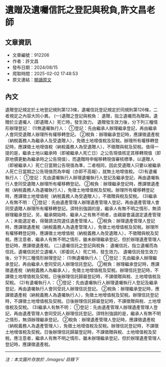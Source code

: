 # 遺贈及遺囑信託之登記與稅負,許文昌老師

## 文章資訊
- 文章編號：912206
- 作者：許文昌
- 發布日期：2024/08/15
- 爬取時間：2025-02-02 17:48:53
- 原文連結：[閱讀原文](https://real-estate.get.com.tw/Columns/detail.aspx?no=912206)

## 內文
遺贈登記規定於土地登記規則第123條，遺囑信託登記規定於同規則第126條，二者規定之內容大同小異。
(一)遺贈之登記與稅負：
遺贈，指立遺囑而為贈與。遺贈於立遺囑人（即遺贈人）死亡時，發生效力。
遺贈發生效力後，分下列三種情形辦理登記：
(1)無遺囑執行人：
①登記：先由繼承人辦理繼承登記，再由繼承人會同受遺贈人辦理所有權移轉登記。
②稅負：辦理繼承登記時，應課徵遺產稅（納稅義務人為繼承人及受遺贈人），免徵土地增值稅及契稅。辦理所有權移轉登記時，應課徵土地增值稅（納稅義務人為受遺贈人），不徵贈與稅及契稅。值得一提的是，繼承土地以繼承時（即被繼承人死亡日）之公告現值核定其移轉現值（即原地價更動為繼承時之公告現值），而遺贈時申報移轉現值審核標準，以遺贈人（即被繼承人）死亡日當期公告現值為準，二者相同，因此受遺贈人只要以被繼承人死亡日當期之公告現值而為申報（亦即不高報），就無土地增值稅。
(2)有遺囑執行人：
①登記：先由遺囑執行人辦理遺囑執行人登記及繼承登記，再由遺囑執行人會同受遺贈人辦理所有權移轉登記。
②稅負：辦理繼承登記時，應課徵遺產稅（納稅義務人為遺囑執行人），免徵土地增值稅及契稅。辦理所有權移轉登記時，應課徵土地增值稅（納稅義務人為受遺贈人），不徵贈與稅及契稅。
(3)繼承人有無不明：
①登記：先由遺產管理人辦理遺產管理人登記，再由遺產管理人會同受遺贈人辦理所有權移轉登記。須特別強調的是，繼承人有無不明之情形，無須辦理繼承登記，另，繼承開始時，繼承人之有無不明者，由親屬會議選定遺產管理人；未能選定者，得聲請法院選任遺產管理人。
②稅負：辦理遺產管理人登記時，應課徵遺產稅（納稅義務人為遺產管理人），免徵土地增值稅及契稅。辦理所有權移轉登記時，應課徵土地增值稅（納稅義務人為受遺贈人），不徵贈與稅及契稅。應注意者，繼承人有無不明之情形，雖未辦理繼承登記，但於辦理遺產管理人登記時，應課徵遺產稅。
(二)遺囑信託之登記與稅負：
遺囑信託，指立遺囑而為信託。遺囑信託於立遺囑人（即委託人）死亡時，發生效力。
遺囑信託發生效力後，分下列三種情形辦理登記：
(1)無遺囑執行人：
①登記：先由繼承人辦理繼承登記，再由繼承人會同受託人辦理信託登記。
②稅負：辦理繼承登記時，應課徵遺產稅（納稅義務人為繼承人），免徵土地增值稅及契稅。辦理信託登記時，不課徵土地增值稅及契稅。日後辦理信託歸屬登記時，不課徵贈與稅、土地增值稅及契稅。
(2)有遺囑執行人：
①登記：先由遺囑執行人辦理遺囑執行人登記及繼承登記，再由遺囑執行人會同受託人辦理信託登記。
②稅負：辦理繼承登記時，應課徵遺產稅（納稅義務人為遺囑執行人），免徵土地增值稅及契稅。辦理信託登記時，不課徵土地增值稅及契稅。日後辦理信託歸屬登記時，不課徵贈與稅、土地增值稅及契稅。
(3)繼承人有無不明：
①登記：先由遺產管理人辦理遺產管理人登記，再由遺產管理人會同受託人辦理信託登記。須特別強調的是，繼承人有無不明之情形，無須辦理繼承登記。
②稅負：辦理遺產管理人登記時，應課徵遺產稅（納稅義務人為遺產管理人），免徵土地增值稅及契稅。辦理信託登記時，不課徵土地增值稅及契稅。日後辦理信託歸屬登記時，不課徵贈與稅、土地增值稅及契稅。應注意者，繼承人有無不明之情形，雖未辦理繼承登記，但於辦理遺產管理人登記時，應課徵遺產稅。

---
*注：本文圖片存放於 ./images/ 目錄下*
